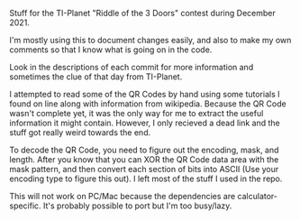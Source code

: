 Stuff for the TI-Planet "Riddle of the 3 Doors" contest during December 2021.

I'm mostly using this to document changes easily, and also to make my own comments so that I know what is going on in the code.

Look in the descriptions of each commit for more information and sometimes the clue of that day from TI-Planet. 

I attempted to read some of the QR Codes by hand using some tutorials I found on line along with information from wikipedia. Because the QR Code wasn't complete yet, it was the only way for me to extract the useful information it might contain. However, I only recieved a dead link and the stuff got really weird towards the end.

To decode the QR Code, you need to figure out the encoding, mask, and length. After you know that you can XOR the QR Code data area with the mask pattern, and then convert each section of bits into ASCII (Use your encoding type to figure this out). I left most of the stuff I used in the repo.

This will not work on PC/Mac because the dependencies are calculator-specific. It's probably possible to port but I'm too busy/lazy.
